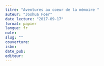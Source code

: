 ```yaml
---
titre: "Aventures au coeur de la mémoire "
auteur: "Joshua Foer"
date_lecture: "2017-09-17"
format: papier
langue: fr
note:
slug: ""
couverture: 
isbn: 
date_pub: 
editeur: 
---
```

